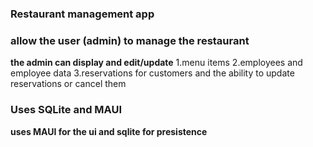 ﻿### Restaurant management app

### allow the user (admin) to manage the restaurant

**the admin can display and edit/update**
1.menu items
2.employees and employee data
3.reservations for customers and the ability to update reservations or cancel them

### Uses SQLite and MAUI

**uses MAUI for the ui and sqlite for presistence**
